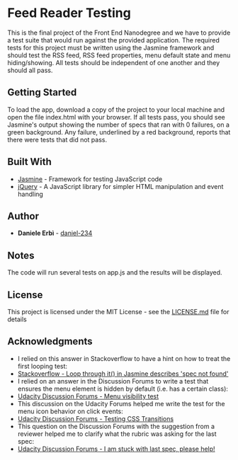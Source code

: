 # Feed Reader Testing

This is the final project of the Front End Nanodegree and we have to provide a test suite that would run against the provided application.
The required tests for this project must be written using the Jasmine framework and should test the RSS feed, RSS feed properties, menu default state and menu hiding/showing.
All tests should be independent of one another and they should all pass.

## Getting Started

To load the app, download a copy of the project to your local machine and open the file index.html with your browser.
If all tests pass, you should see Jasmine's output showing the number of specs that ran with 0 failures, on a green background. Any failure, underlined by a red background, reports that there were tests that did not pass.

## Built With

* [Jasmine](https://jasmine.github.io/) - Framework for testing JavaScript code
* [jQuery](http://jquery.com/) - A JavaScript library for simpler HTML manipulation and event handling

## Author

* **Daniele Erbì** - [daniel-234](https://github.com/daniel-234)

## Notes

The code will run several tests on app.js and the results will be displayed.

## License

This project is licensed under the MIT License - see the [LICENSE.md](LICENSE.md) file for details

## Acknowledgments

* I relied on this answer in Stackoverflow to have a hint on how to treat the first looping test:
* [Stackoverflow - Loop through it() in Jasmine describes 'spec not found'](http://stackoverflow.com/questions/32184607/loop-through-it-in-jasmine-describe-output-spec-not-found)
* I relied on an answer in the Discussion Forums to write a test that ensures the menu element is hidden by default (i.e. has a certain class):
* [Udacity Discussion Forums - Menu visibility test](https://discussions.udacity.com/t/menu-visibility-test/187928/6)
* This discussion on the Udacity Forums helped me write the test for the menu icon behavior on click events:
* [Udacity Discussion Forums - Testing CSS Transitions](https://discussions.udacity.com/t/testing-css-transitions/181853/2)
* This question on the Discussion Forums with the suggestion from a reviewer helped me to clarify what the rubric was asking for the last spec:
* [Udacity Discussion Forums - I am stuck with last spec, please help!](https://discussions.udacity.com/t/am-stuck-with-last-spec-please-help/225982)